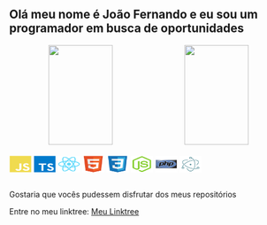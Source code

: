 ## Olá meu nome é João Fernando e eu sou um programador em busca de oportunidades
<div align="center">
  <img height="180em" width="48%" src="https://github-readme-stats.vercel.app/api?username=Brodoloeins&show_icons=true&theme=dark&include_all_commits=true&count_private=true"/>
  <img height="180em" width="48%" src="https://github-readme-stats.vercel.app/api/top-langs/?username=Brodoloeins&layout=compact&langs_count=8&theme=dark"/>
</div>
<div style="display: inline_block"><br>
  <img align="center" alt="Brodoloeins-Js" height="30" width="40" src="https://raw.githubusercontent.com/devicons/devicon/master/icons/javascript/javascript-plain.svg">
  <img align="center" alt="Brodoloeins-Ts" height="30" width="40" src="https://raw.githubusercontent.com/devicons/devicon/master/icons/typescript/typescript-plain.svg">
  <img align="center" alt="Brodoloeins-React" height="30" width="40" src="https://raw.githubusercontent.com/devicons/devicon/master/icons/react/react-original.svg">
  <img align="center" alt="Brodoloeins-HTML" height="30" width="40" src="https://raw.githubusercontent.com/devicons/devicon/master/icons/html5/html5-original.svg">
  <img align="center" alt="Brodoloeins-CSS" height="30" width="40" src="https://raw.githubusercontent.com/devicons/devicon/master/icons/css3/css3-original.svg">
  <img align="center" alt="Brodoloeins-Node" height="30" width="40" src="https://raw.githubusercontent.com/devicons/devicon/master/icons/nodejs/nodejs-original.svg">
  <img align="center" alt="Brodoloeins-CSS" height="30" width="40" src="https://raw.githubusercontent.com/devicons/devicon/master/icons/php/php-original.svg">
  <img align="center" alt="Brodoloeins-Node" height="30" width="40" src="https://raw.githubusercontent.com/devicons/devicon/master/icons/electron/electron-original.svg">
</div>
<br>

Gostaria que vocês pudessem disfrutar dos meus repositórios

Entre no meu linktree: <a href="https://linktr.ee/JoaoFernando2299">Meu Linktree</a>

